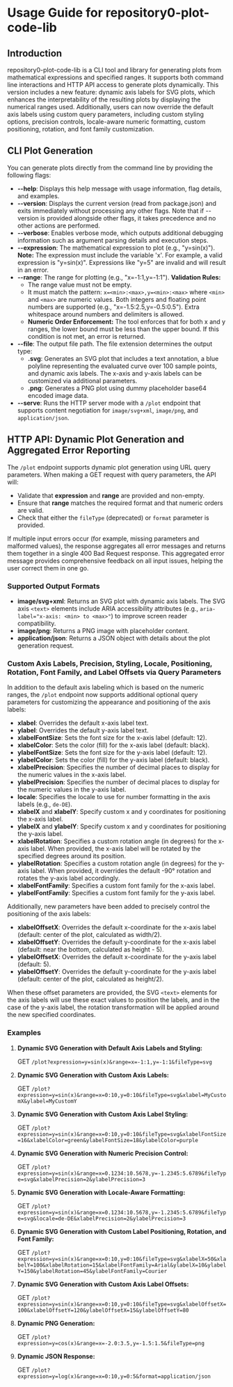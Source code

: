 # Usage Guide for repository0-plot-code-lib

## Introduction

repository0-plot-code-lib is a CLI tool and library for generating plots from mathematical expressions and specified ranges. It supports both command line interactions and HTTP API access to generate plots dynamically. This version includes a new feature: dynamic axis labels for SVG plots, which enhances the interpretability of the resulting plots by displaying the numerical ranges used. Additionally, users can now override the default axis labels using custom query parameters, including custom styling options, precision controls, locale-aware numeric formatting, custom positioning, rotation, and font family customization.

## CLI Plot Generation

You can generate plots directly from the command line by providing the following flags:

- **--help**: Displays this help message with usage information, flag details, and examples.
- **--version**: Displays the current version (read from package.json) and exits immediately without processing any other flags. Note that if --version is provided alongside other flags, it takes precedence and no other actions are performed.
- **--verbose**: Enables verbose mode, which outputs additional debugging information such as argument parsing details and execution steps.
- **--expression**: The mathematical expression to plot (e.g., "y=sin(x)"). **Note:** The expression must include the variable 'x'. For example, a valid expression is "y=sin(x)". Expressions like "y=5" are invalid and will result in an error.
- **--range**: The range for plotting (e.g., "x=-1:1,y=-1:1"). **Validation Rules:**
  - The range value must not be empty.
  - It must match the pattern: `x=<min>:<max>,y=<min>:<max>` where `<min>` and `<max>` are numeric values. Both integers and floating point numbers are supported (e.g., "x=-1.5:2.5,y=-0.5:0.5"). Extra whitespace around numbers and delimiters is allowed.
  - **Numeric Order Enforcement:** The tool enforces that for both x and y ranges, the lower bound must be less than the upper bound. If this condition is not met, an error is returned.
- **--file**: The output file path. The file extension determines the output type:
  - **.svg**: Generates an SVG plot that includes a text annotation, a blue polyline representing the evaluated curve over 100 sample points, and dynamic axis labels. The x-axis and y-axis labels can be customized via additional parameters.
  - **.png**: Generates a PNG plot using dummy placeholder base64 encoded image data.
- **--serve**: Runs the HTTP server mode with a `/plot` endpoint that supports content negotiation for `image/svg+xml`, `image/png`, and `application/json`.

## HTTP API: Dynamic Plot Generation and Aggregated Error Reporting

The `/plot` endpoint supports dynamic plot generation using URL query parameters. When making a GET request with query parameters, the API will:

- Validate that **expression** and **range** are provided and non-empty.
- Ensure that **range** matches the required format and that numeric orders are valid.
- Check that either the `fileType` (deprecated) or `format` parameter is provided.

If multiple input errors occur (for example, missing parameters and malformed values), the response aggregates all error messages and returns them together in a single 400 Bad Request response. This aggregated error message provides comprehensive feedback on all input issues, helping the user correct them in one go.

### Supported Output Formats

- **image/svg+xml**: Returns an SVG plot with dynamic axis labels. The SVG axis `<text>` elements include ARIA accessibility attributes (e.g., `aria-label="x-axis: <min> to <max>"`) to improve screen reader compatibility.
- **image/png**: Returns a PNG image with placeholder content.
- **application/json**: Returns a JSON object with details about the plot generation request.

### Custom Axis Labels, Precision, Styling, Locale, Positioning, Rotation, Font Family, and Label Offsets via Query Parameters

In addition to the default axis labeling which is based on the numeric ranges, the `/plot` endpoint now supports additional optional query parameters for customizing the appearance and positioning of the axis labels:

- **xlabel**: Overrides the default x-axis label text.
- **ylabel**: Overrides the default y-axis label text.
- **xlabelFontSize**: Sets the font size for the x-axis label (default: 12).
- **xlabelColor**: Sets the color (fill) for the x-axis label (default: black).
- **ylabelFontSize**: Sets the font size for the y-axis label (default: 12).
- **ylabelColor**: Sets the color (fill) for the y-axis label (default: black).
- **xlabelPrecision**: Specifies the number of decimal places to display for the numeric values in the x-axis label.
- **ylabelPrecision**: Specifies the number of decimal places to display for the numeric values in the y-axis label.
- **locale**: Specifies the locale to use for number formatting in the axis labels (e.g., `de-DE`).
- **xlabelX** and **xlabelY**: Specify custom x and y coordinates for positioning the x-axis label. 
- **ylabelX** and **ylabelY**: Specify custom x and y coordinates for positioning the y-axis label.
- **xlabelRotation**: Specifies a custom rotation angle (in degrees) for the x-axis label. When provided, the x-axis label will be rotated by the specified degrees around its position.
- **ylabelRotation**: Specifies a custom rotation angle (in degrees) for the y-axis label. When provided, it overrides the default -90° rotation and rotates the y-axis label accordingly.
- **xlabelFontFamily**: Specifies a custom font family for the x-axis label.
- **ylabelFontFamily**: Specifies a custom font family for the y-axis label.

Additionally, new parameters have been added to precisely control the positioning of the axis labels:

- **xlabelOffsetX**: Overrides the default x-coordinate for the x-axis label (default: center of the plot, calculated as width/2).
- **xlabelOffsetY**: Overrides the default y-coordinate for the x-axis label (default: near the bottom, calculated as height - 5).
- **ylabelOffsetX**: Overrides the default x-coordinate for the y-axis label (default: 5).
- **ylabelOffsetY**: Overrides the default y-coordinate for the y-axis label (default: center of the plot, calculated as height/2).

When these offset parameters are provided, the SVG `<text>` elements for the axis labels will use these exact values to position the labels, and in the case of the y-axis label, the rotation transformation will be applied around the new specified coordinates.

### Examples

1. **Dynamic SVG Generation with Default Axis Labels and Styling:**

   GET `/plot?expression=y=sin(x)&range=x=-1:1,y=-1:1&fileType=svg`

2. **Dynamic SVG Generation with Custom Axis Labels:**

   GET `/plot?expression=y=sin(x)&range=x=0:10,y=0:10&fileType=svg&xlabel=MyCustomX&ylabel=MyCustomY`

3. **Dynamic SVG Generation with Custom Axis Label Styling:**

   GET `/plot?expression=y=sin(x)&range=x=0:10,y=0:10&fileType=svg&xlabelFontSize=16&xlabelColor=green&ylabelFontSize=18&ylabelColor=purple`

4. **Dynamic SVG Generation with Numeric Precision Control:**

   GET `/plot?expression=y=sin(x)&range=x=0.1234:10.5678,y=-1.2345:5.6789&fileType=svg&xlabelPrecision=2&ylabelPrecision=3`

5. **Dynamic SVG Generation with Locale-Aware Formatting:**

   GET `/plot?expression=y=sin(x)&range=x=0.1234:10.5678,y=-1.2345:5.6789&fileType=svg&locale=de-DE&xlabelPrecision=2&ylabelPrecision=3`

6. **Dynamic SVG Generation with Custom Label Positioning, Rotation, and Font Family:**

   GET `/plot?expression=y=sin(x)&range=x=0:10,y=0:10&fileType=svg&xlabelX=50&xlabelY=100&xlabelRotation=15&xlabelFontFamily=Arial&ylabelX=10&ylabelY=150&ylabelRotation=45&ylabelFontFamily=Courier`

7. **Dynamic SVG Generation with Custom Axis Label Offsets:**

   GET `/plot?expression=y=sin(x)&range=x=0:10,y=0:10&fileType=svg&xlabelOffsetX=100&xlabelOffsetY=120&ylabelOffsetX=15&ylabelOffsetY=80`

8. **Dynamic PNG Generation:**

   GET `/plot?expression=y=cos(x)&range=x=-2.0:3.5,y=-1.5:1.5&fileType=png`

9. **Dynamic JSON Response:**

   GET `/plot?expression=y=log(x)&range=x=0:10,y=0:5&format=application/json`
